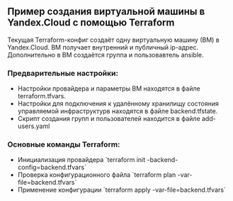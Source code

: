 <h2>Пример создания виртуальной машины в Yandex.Cloud с помощью Terraform</h2>

Текущая Terraform-конфиг создаёт одну виртуальную машину (ВМ) в Yandex.Cloud. ВМ получает внутренний и публичный ip-адрес. Дополнительно в ВМ создаётся группа и пользовавтель ansible.

<h3>Предварительные настройки:</h3>
<ul>
<li>Настройки провайдера и параметры ВМ находятся в файле terraform.tfvars.</li>
<li>Настройки для подключения к удалённому хранилищу состояния управляемой инфраструктурв находятся в файле backend.tfstate.</li>
<li>Скрипт создания групп и пользователей находится в файле add-users.yaml</li>
</ul>

<h3>Основные команды Terraform:</h3>

<ul>
<li>
  Инициализация провайдера
  `terraform init -backend-config=backend.tfvars`
</li>
<li>
  Проверка конфигурационного файла
  `terraform plan -var-file=backend.tfvars`
</li>
<li>
  Применение конфигурации
  `terraform apply -var-file=backend.tfvars`
</li>
</ul>
